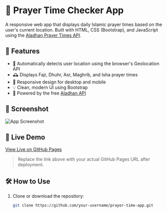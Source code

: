 # 🕌 Prayer Time Checker App

A responsive web app that displays daily Islamic prayer times based on the user's current location. Built with HTML, CSS (Bootstrap), and JavaScript using the [Aladhan Prayer Times API](https://aladhan.com/prayer-times-api).

## 🌟 Features

- 📍 Automatically detects user location using the browser's Geolocation API
- 🕰️ Displays Fajr, Dhuhr, Asr, Maghrib, and Isha prayer times
- 📱 Responsive design for desktop and mobile
- 💡 Clean, modern UI using Bootstrap
- 🔗 Powered by the free [Aladhan API](https://aladhan.com/prayer-times-api)

## 📸 Screenshot

![App Screenshot](https://images.unsplash.com/photo-1610756209794-fb9dfcb4bde3?auto=format&fit=crop&w=800&q=80)

## 🚀 Live Demo

[View Live on GitHub Pages](https://your-username.github.io/prayer-time-app)

> Replace the link above with your actual GitHub Pages URL after deployment.

## 🛠️ How to Use

1. Clone or download the repository:
   ```bash
   git clone https://github.com/your-username/prayer-time-app.git
